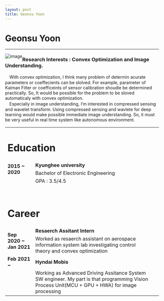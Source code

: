 ```yaml
---
layout: post
title: Geonsu Yoon
---
```


<!-- img src="https://user-images.githubusercontent.com/57785895/122384263-7d619500-cfa6-11eb-8250-ffe4ead91b41.jpg" alt="image" style="float:left">

### Education
Kyunghee university - Electronic Engineering
<br>
<br>
### Careere
Hyndai Mobis -->
# Geonsu Yoon
<hr width="100%" color="black" size="5">


<img src="https://user-images.githubusercontent.com/57785895/122384263-7d619500-cfa6-11eb-8250-ffe4ead91b41.jpg" alt="image" style="float:left">

<!--
### Research Interests : Image Understanding and Visual Odometry.
　Especially in image understanding, I’m interested in wavelet transform. Using wavelet transform for deep learning would make possible immediate image understanding. So, it must be very useful in an autonomous environment. If apply compressed sensing to this, it can be faster. <br>
　For visual odometry, I hope to apply convex optimization. Many parameters of visual odometry (e.g. coefficients of lens distortion or many filters...) must be adopted very correctly. Using convex optimization and machine learning, it will be possible to obtain value properly and easily.
-->
### Research Interests : Convex Optimization and Image Understanding.
　With convex optimization, I think many problem of determin acurate parameters or coeffecients can be slolved. For example, parameter of Kalman Filter or coefficeints of sensor calibration shoudle be determined practically. So, It would be possible for the problem to be sloved automaticaly with convex optimization. <br>
　Especially in image understanding, I’m interested in compressed sensing and wavelet transform. Using compressed sensing and wavlete for deep learning would make possible immediate image understanding. So, it must be very useful in real time system like autonomous environment.

<p class=clearedText> </p>

<table>
  <tbody>
     <tr>
      <td class = "cellLine" colspan = '2'> <h1 id="education">Education</h1></td>
    </tr>
      <tr>
      <td class = "topPaddedCell" rowspan = '2'><b>2015 ~ 2020 </b></td>
      <td class = "topPaddedCell" ><b>Kyunghee university</b></td>
    </tr>
      <tr>
      <td>Bachelor of Electronic Engineering</td>
    </tr>
    <tr>
      <td> </td>
      <td>GPA : 3.5/4.5</td>
    </tr>
       <tr>
      <td>　</td>
      <td>　</td>
    </tr>
    <tr>
      <td class = "cellLine" colspan = '2'> <h1 id="career">Career</h1> </td>
      <td> </td>
    </tr>
    <tr>
      <td class = "topPaddedCell" rowspan = '2'><b> Sep 2020 ~ Jan 2021 </b></td>
      <td class = "topPaddedCell" ><b> Resaerch Assitant Intern </b> </td>
    </tr>
      <tr>
      <td>Worked as resaerch assistant on aerospace information system lab investigating control theory and convex optimization</td>
    </tr>
    <tr>
      <td> <b> Feb 2021 ~ </b></td>
      <td> <b>Hyndai Mobis</b></td>
    </tr>
   <tr>
      <td> </td>
      <td>Working as Advanced Driving Assitance System SW engineer. My part is that programming Vision Process Unit(MCU + GPU + HWA) for image processing </td>
    </tr>
   </tbody>
</table>
